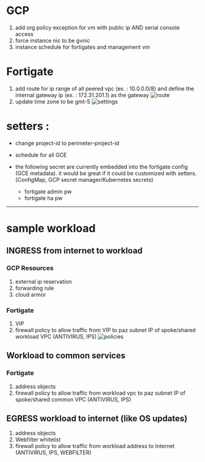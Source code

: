 # GCP

1. add org policy exception for vm with public ip AND serial console access
2. force instance nic to be gvnic
3. instance schedule for fortigates and management vm

# Fortigate

1. add route for ip range of all peered vpc (ex. : 10.0.0.0/8) and define the internal gateway ip (ex. : 172.31.201.1) as the gateway
![route](route.png)
1. update time zone to be gmt-5
![settings](settings.png)

# setters :
- change project-id to perimeter-project-id
- schedule for all GCE

- the following secret are currently embedded into the fortigate config (GCE metadata). it would be great if it could be customized with setters.(ConfigMap, GCP secret manager/Kubernetes secrets)
  - fortigate admin pw
  - fortigate ha pw
  
---
# sample workload
## INGRESS from internet to workload
### GCP Resources
1. external ip reservation
1. forwarding rule
1. cloud armor
### Fortigate
1. VIP
1. firewall policy to allow traffic from VIP to paz subnet IP of spoke/shared workload VPC (ANTIVIRUS, IPS)
![policies](policies.png)

## Workload to common services
### Fortigate
1. address objects
1. firewall policy to allow traffic from workload vpc to paz subnet IP of spoke/shared common VPC (ANTIVIRUS, IPS)

## EGRESS workload to internet (like OS updates)
1. address objects
1. Webfilter whitelist
1. firewall policy to allow traffic from workload address to Internet (ANTIVIRUS, IPS, WEBFILTER)